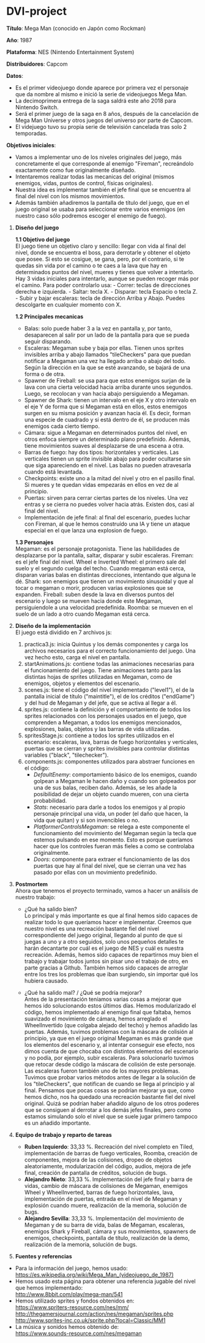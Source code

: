 # DVI-project

**Título**: Mega Man (conocido en Japón como Rockman)

**Año**: 1987

**Plataforma**: NES (Nintendo Entertainment System)

**Distribuidores**: Capcom

**Datos**:
  - Es el primer videojuego donde aparece por primera vez el personaje que da nombre al mismo e inició la serie de videojuegos Mega Man.
  - La decimoprimera entrega de la saga saldrá este año 2018 para Nintendo Switch.
  - Será el primer juego de la saga en 8 años, después de la cancelación de Mega Man Universe y otros juegos del universo por parte de Capcom.
  - El videjuego tuvo su propia serie de televisión cancelada tras solo 2 temporadas.

**Objetivos iniciales**:
  - Vamos a implementar uno de los niveles originales del juego, más concretamente el que corresponde al enemigo "Fireman", recreándolo exactamente como fue originalmente diseñado.
  - Intentaremos realizar todas las mecanicas del original (mismos enemigos, vidas, puntos de control, físicas originales).
  - Nuestra idea es implementar también el jefe final que se encuentra al final del nivel con los mismos movimientos.
  - Además también añadiremos la pantalla de título del juego, que en el juego original se usaba para seleccionar entre varios enemigos (en nuestro caso sólo podremos escoger el enemigo de fuego).

1. **Diseño del juego**  

	**1.1 Objetivo del juego**  
	El juego tiene un objetivo claro y sencillo: llegar con vida al final del nivel, donde se encuentra el boss, para derrotarle y obtener el objeto que posee. Si esto se cosigue, se gana, pero, por el contrario, si te quedas sin vida por el camino o te caes a la lava que hay en determinados puntos del nivel, mueres y tienes que volver a intentarlo.
	Hay 3 vidas iniciales para intentarlo, aunque se pueden recoger más por el camino.
	Para poder controlarlo usa:
		- Correr: teclas de direcciones derecha e izquierda.
		- Saltar: tecla X.
		- Disparar: tecla Espacio o tecla Z.
		- Subir y bajar escaleras: tecla de dirección Arriba y Abajo. Puedes descolgarte en cualquier momento con X.

	**1.2 Principales mecanicas**  
	- Balas: solo puede haber 3 a la vez en pantalla y, por tanto, desaparecen al salir por un lado de la pantalla para que se pueda seguir disparando.
	- Escaleras: Megaman sube y baja por ellas. Tienen unos sprites invisibles arriba y abajo llamados "tileCheckers" para que puedan notificar a Megaman una vez ha llegado arriba o abajo del todo. Según la dirección en la que se esté avanzando, se bajará de una forma o de otra.
	- Spawner de Fireball: se usa para que estos enemigos surjan de la lava con una cierta velocidad hacia arriba durante unos segundos. Luego, se recolocan y van hacia abajo persiguiendo a Megaman.
	- Spawner de Shark: tienen un intervalo en el eje X y otro intervalo en el eje Y de forma que si Megaman está en ellos, estos enemigos surgen en su misma posición y avanzan hacia él. Es decir, forman una especie de cuadrado y si está dentro de él, se producen más enemigos cada cierto tiempo.
	- Cámara: sigue a Megaman en determinados puntos del nivel, en otros enfoca siempre un determinado plano predefinido. Además, tiene movimientos suaves al desplazarse de una escena a otra.
	- Barras de fuego: hay dos tipos: horizontales y verticales. Las verticales tienen un sprite invisible abajo para poder ocultarse sin que siga apareciendo en el nivel. Las balas no pueden atravesarla cuando está levantada.
	- Checkpoints: existe uno a la mitad del nivel y otro en el pasillo final. Si mueres y te quedan vidas empezarás en ellos en vez de al principio.
	- Puertas: sirven para cerrar ciertas partes de los niveles. Una vez entras y se cierra no puedes volver hacia atrás. Existen dos, casi al final del nivel.
	- Implementación de jefe final: al final del escenario, puedes luchar con Fireman, al que le hemos construído una IA y tiene un ataque especial en el que lanza una explosion de fuego.


	**1.3 Personajes**  
	Megaman: es el personaje protagonista. Tiene las habilidades de desplazarse por la pantalla, saltar, disparar y subir escaleras.
	Fireman: es el jefe final del nivel.
	Wheel e Inverted Wheel: el primero sale del suelo y el segundo cuelga del techo. Cuando megaman está cerca, disparan varias balas en distintas direcciones, intentando que alguna le dé.
	Shark: son enemigos que tienen un movimiento sinusoidal y que al tocar o megaman o morir, producen varias explosiones que se expanden.
	Fireball: suben desde la lava en diversos puntos del escenario y luego se mueven hacia donde este Megaman, persiguiendole a una velocidad predefinida.
	Roomba: se mueven en el suelo de un lado a otro cuando Megaman está cerca.

2. **Diseño de la implementación**  
	El juego está dividido en 7 archivos js:
	1. practica3.js: inicia Quintus y los demás componentes y carga los archivos necesarios para el correcto funcionamiento del juego. Una vez hecho esto, carga el nivel en pantalla.
	2. startAnimations.js: contiene todas las animaciones necesarias para el funcionamiento del juego. Tiene animaciones tanto para las distintas hojas de sprites utilizadas en Megaman, como de enemigos, objetos y elementos del escenario.
	3. scenes.js: tiene el código del nivel implementado ("level1"), el de la pantalla inicial de título ("maintitle"), el de los créditos ("endGame") y del hud de Megaman y del jefe, que se activa al llegar a él.
	4. sprites.js: contiene la definición y el comportamiento de todos los sprites relacionados con los personajes usados en el juego, que comprenden a Megaman, a todos los enemigos mencionados, explosiones, balas, objetos y las barras de vida utilizadas.
	5. spritesStage.js: contiene a todos los sprites utilizados en el escenario: escaleras, lava, barras de fuego horizontales y verticales, puertas que se cierran y sprites invisibles para controlar distintas variables ("black", "tilechecker").
	6. components.js: componentes utilizados para abstraer funciones en el código:
		- _DefaultEnemy_: comportamiento básico de los enemigos, cuando golpean a Megaman le hacen daño y cuando son golpeados por una de sus balas, reciben daño. Además, se les añade la posibilidad de dejar un objeto cuando mueren, con una cierta probabilidad.
		- _Stats_: necesario para darle a todos los enemigos y al propio personaje principal una vida, un poder (el daño que hacen, la vida que quitan) y si son invencibles o no.
		- _PlatformerControlsMegaman_: se relega a este componente el funcionamiento del movimiento del Megaman según la tecla que estemos pulsando en ese momento. Esto es porque queríamos hacer que los controles fueran más fieles a como se controlaba originalmente.
		- _Doors_: componente para extraer el funcionamiento de las dos puertas que hay al final del nivel, que se cierran una vez has pasado por ellas con un movimiento predefinido.

3. **Postmortem**  
	Ahora que tenemos el proyecto terminado, vamos a hacer un análisis de nuestro trabajo:  
	
	- ¿Qué ha salido bien?  
	Lo principal y más importante es que al final hemos sido capaces de realizar todo lo que queríamos hacer e implementar. Creemos que nuestro nivel es una recreación bastante fiel del nivel correspondiente del juego original, llegando al punto de que si juegas a uno y a otro seguidos, solo unos pequeños detalles te harán decantarte por cuál es el juego de NES y cuál es nuestra recreación. Además, hemos sido capaces de repartirnos muy bien el trabajo y trabajar todos juntos sin pisar uno el trabajo de otro, en parte gracias a Github. También hemos sido capaces de arreglar entre los tres los problemas que iban surgiendo, sin importar qué los hubiera causado.  

	- ¿Qué ha salido mal? / ¿Qué se podría mejorar?  
	Antes de la presentación teníamos varias cosas a mejorar que hemos ido solucionando estos últimos días. Hemos modularizado el código, hemos implementado al enemigo final que faltaba, hemos suavizado el movimiento de cámara, hemos arreglado el WheelInvertido (que colgaba alejado del techo) y hemos añadido las puertas.
	Además, tuvimos problemas con la máscara de colisión al principio, ya que en el juego original Megaman es más grande que los elementos del escenario y, al intentar conseguir ese efecto, nos dimos cuenta de que chocaba con distintos elementos del escenario y no podía, por ejemplo, subir escaleras. Para solucionarlo tuvimos que retocar desde código la máscara de colisión de este personaje.  
	Las escaleras fueron también uno de los mayores problemas. Tuvimos que probar varios métodos antes de llegar a la solución de los "tileCheckers", que notifican de cuando se llega al principio y al final.
	Pensamos que pocas cosas se podrían mejorar ya que, como hemos dicho, nos ha quedado una recreación bastante fiel del nivel original. Quizá se podrían haber añadido alguno de los otros poderes que se consiguen al derrotar a los demás jefes finales, pero como estamos simulando solo el nivel que se suele jugar primero tampoco es un añadido importante.

4. **Equipo de trabajo y reparto de tareas**  
	- **Ruben Izquierdo**: 33,33 %. Recreación del nivel completo en Tiled, implementación de barras de fuego verticales, Roomba, creación de componentes, mejora de las colisiones, dropeo de objetos aleatoriamente, modularización del código, audios, mejora de jefe final, creación de pantalla de créditos, solución de bugs.  
	- **Alejandro Nieto**: 33,33 %. Implementación del jefe final y barra de vidas, cambio de máscara de colisiones de Megaman, enemigos Wheel y WheelInverted, barras de fuego horizontales, lava, implementación de puertas, entrada en el nivel de Megaman y explosión cuando muere, realización de la memoria, solución de bugs.  
	- **Alejandro Sevilla**: 33,33 %. Implementación del movimiento de Megaman y de su barra de vida, balas de Megaman, escaleras, enemigos Shark y Fireball, cámara y sus movimientos, spawners de enemigos, checkpoints, pantalla de título, realización de la demo, realización de la memoria, solución de bugs.  

5. **Fuentes y referencias**
  - Para la información del juego, hemos usado:  
    https://es.wikipedia.org/wiki/Mega_Man_(videojuego_de_1987)
  - Hemos usado esta página para obtener una referencia jugable del nivel que hemos implementado:  
  	http://www.8bbit.com/play/mega-man/541
  - Hemos utilizado sprites y fondos obtenidos en:  
  	https://www.spriters-resource.com/nes/mm/
  	http://thegamersjournal.com/action/nes/megaman/sprites.php
  	http://www.sprites-inc.co.uk/sprite.php?local=Classic/MM1
  - La música y sonidos hemos obtenido de:  
  	https://www.sounds-resource.com/nes/megaman
